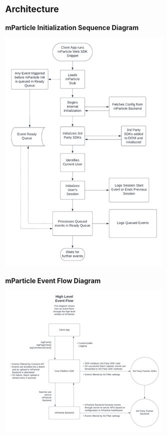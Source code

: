 # Architecture

## mParticle Initialization Sequence Diagram

![mParticle Initialization Sequence Diagram](.github/images/architecture_init.png?raw=true)

## mParticle Event Flow Diagram

![mParticle Event Flow](.github/images/architecture_event_flow.png?raw=true)
